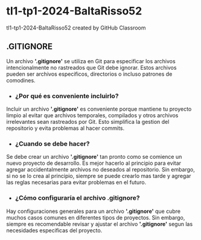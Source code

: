 # tl1-tp1-2024-BaltaRisso52
tl1-tp1-2024-BaltaRisso52 created by GitHub Classroom
## .GITIGNORE
Un archivo **'.gitignore'** se utiliza en Git para especificar los archivos intencionalmente no rastreados que Git debe ignorar. Estos archivos pueden ser archivos especificos, directorios o incluso patrones de comodines.
- ### ¿Por qué es conveniente incluirlo?
Incluir un archivo **'.gitignore'** es conveniente porque mantiene tu proyecto limpio al evitar que archivos temporales, compilados y otros archivos irrelevantes sean rastreados por Git. Esto simplifica la gestion del repositorio y evita problemas al hacer commits.
- ### ¿Cuando se debe hacer?
Se debe crear un archivo **'.gitignore'** tan pronto como se comience un nuevo proyecto de desarrollo. Es mejor hacerlo al principio para evitar agregar accidentalmente archivos no deseados al repositorio. Sin embargo, si no se lo crea al principio, siempre se puede crearlo mas tarde y agregar las reglas necesarias para evitar problemas en el futuro.
- ### ¿Cómo configuraría el archivo .gitignore?
Hay configuraciones generales para un archivo **'.gitignore'** que cubre muchos casos comunes en diferentes tipos de proyectos. Sin embargo, siempre es recomendable revisar y ajustar el archivo **'.gitignore'** segun las necesidades especificas del proyecto.